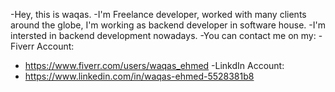 -Hey, this is waqas.
-I'm Freelance developer, worked with many clients around the globe, I'm working as backend developer in software house.
-I'm intersted in backend development nowadays.
-You can contact me on my:
-Fiverr Account:
-  https://www.fiverr.com/users/waqas_ehmed
-LinkdIn Account:
-  https://www.linkedin.com/in/waqas-ehmed-5528381b8
